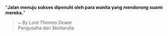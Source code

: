 "**Jalan menuju sukses dipenuhi oleh para wanita yang mendorong suami mereka.**"

> ~ _By Lord Thomas Dewar_  
Pengusaha dari Skotlandia
